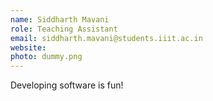 ```yaml
---
name: Siddharth Mavani
role: Teaching Assistant
email: siddharth.mavani@students.iiit.ac.in
website:
photo: dummy.png
---
```


Developing software is fun!
